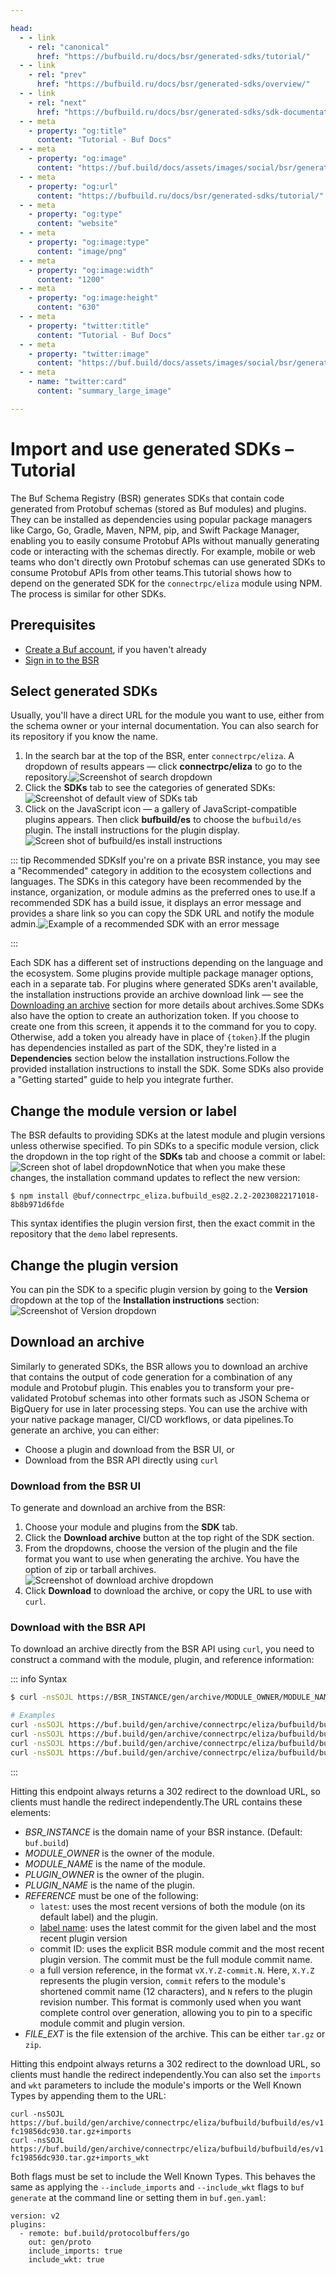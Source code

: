 ```yaml
---

head:
  - - link
    - rel: "canonical"
      href: "https://bufbuild.ru/docs/bsr/generated-sdks/tutorial/"
  - - link
    - rel: "prev"
      href: "https://bufbuild.ru/docs/bsr/generated-sdks/overview/"
  - - link
    - rel: "next"
      href: "https://bufbuild.ru/docs/bsr/generated-sdks/sdk-documentation/"
  - - meta
    - property: "og:title"
      content: "Tutorial - Buf Docs"
  - - meta
    - property: "og:image"
      content: "https://buf.build/docs/assets/images/social/bsr/generated-sdks/tutorial.png"
  - - meta
    - property: "og:url"
      content: "https://bufbuild.ru/docs/bsr/generated-sdks/tutorial/"
  - - meta
    - property: "og:type"
      content: "website"
  - - meta
    - property: "og:image:type"
      content: "image/png"
  - - meta
    - property: "og:image:width"
      content: "1200"
  - - meta
    - property: "og:image:height"
      content: "630"
  - - meta
    - property: "twitter:title"
      content: "Tutorial - Buf Docs"
  - - meta
    - property: "twitter:image"
      content: "https://buf.build/docs/assets/images/social/bsr/generated-sdks/tutorial.png"
  - - meta
    - name: "twitter:card"
      content: "summary_large_image"

---
```


# Import and use generated SDKs – Tutorial

The Buf Schema Registry (BSR) generates SDKs that contain code generated from Protobuf schemas (stored as Buf modules) and plugins. They can be installed as dependencies using popular package managers like Cargo, Go, Gradle, Maven, NPM, pip, and Swift Package Manager, enabling you to easily consume Protobuf APIs without manually generating code or interacting with the schemas directly. For example, mobile or web teams who don't directly own Protobuf schemas can use generated SDKs to consume Protobuf APIs from other teams.This tutorial shows how to depend on the generated SDK for the `connectrpc/eliza` module using NPM. The process is similar for other SDKs.

## Prerequisites

- [Create a Buf account](https://buf.build/signup), if you haven't already
- [Sign in to the BSR](https://buf.build/login)

## Select generated SDKs

Usually, you'll have a direct URL for the module you want to use, either from the schema owner or your internal documentation. You can also search for its repository if you know the name.

1.  In the search bar at the top of the BSR, enter `connectrpc/eliza`. A dropdown of results appears — click **connectrpc/eliza** to go to the repository.![Screenshot of search dropdown](../../../images/bsr/sdks/sdk-search.png)
2.  Click the **SDKs** tab to see the categories of generated SDKs:![Screenshot of default view of SDKs tab](../../../images/bsr/sdks/sdk-all.png)
3.  Click on the JavaScript icon — a gallery of JavaScript-compatible plugins appears. Then click **bufbuild/es** to choose the `bufbuild/es` plugin. The install instructions for the plugin display.![Screen shot of bufbuild/es install instructions](../../../images/bsr/sdks/sdk-install.png)

::: tip Recommended SDKsIf you're on a private BSR instance, you may see a "Recommended" category in addition to the ecosystem collections and languages. The SDKs in this category have been recommended by the instance, organization, or module admins as the preferred ones to use.If a recommended SDK has a build issue, it displays an error message and provides a share link so you can copy the SDK URL and notify the module admin.![Example of a recommended SDK with an error message](../../../images/bsr/sdks/sdk-recommended-error.png)

:::

Each SDK has a different set of instructions depending on the language and the ecosystem. Some plugins provide multiple package manager options, each in a separate tab. For plugins where generated SDKs aren't available, the installation instructions provide an archive download link — see the [Downloading an archive](#download-archive) section for more details about archives.Some SDKs also have the option to create an authorization token. If you choose to create one from this screen, it appends it to the command for you to copy. Otherwise, add a token you already have in place of `{token}`.If the plugin has dependencies installed as part of the SDK, they're listed in a **Dependencies** section below the installation instructions.Follow the provided installation instructions to install the SDK. Some SDKs also provide a "Getting started" guide to help you integrate further.

## Change the module version or label

The BSR defaults to providing SDKs at the latest module and plugin versions unless otherwise specified. To pin SDKs to a specific module version, click the dropdown in the top right of the **SDKs** tab and choose a commit or label:![Screen shot of label dropdown](../../../images/bsr/commit-tag-dropdown.png)Notice that when you make these changes, the installation command updates to reflect the new version:

```console
$ npm install @buf/connectrpc_eliza.bufbuild_es@2.2.2-20230822171018-8b8b971d6fde
```

This syntax identifies the plugin version first, then the exact commit in the repository that the `demo` label represents.

## Change the plugin version

You can pin the SDK to a specific plugin version by going to the **Version** dropdown at the top of the **Installation instructions** section:![Screenshot of Version dropdown](../../../images/bsr/sdks/sdk-version-dropdown.png)

## Download an archive

Similarly to generated SDKs, the BSR allows you to download an archive that contains the output of code generation for a combination of any module and Protobuf plugin. This enables you to transform your pre-validated Protobuf schemas into other formats such as JSON Schema or BigQuery for use in later processing steps. You can use the archive with your native package manager, CI/CD workflows, or data pipelines.To generate an archive, you can either:

- Choose a plugin and download from the BSR UI, or
- Download from the BSR API directly using `curl`

### Download from the BSR UI

To generate and download an archive from the BSR:

1.  Choose your module and plugins from the **SDK** tab.
2.  Click the **Download archive** button at the top right of the SDK section.
3.  From the dropdowns, choose the version of the plugin and the file format you want to use when generating the archive. You have the option of zip or tarball archives.![Screenshot of download archive dropdown](../../../images/bsr/sdks/sdk-download-archive.png)
4.  Click **Download** to download the archive, or copy the URL to use with `curl`.

### Download with the BSR API

To download an archive directly from the BSR API using `curl`, you need to construct a command with the module, plugin, and reference information:

::: info Syntax

```bash
$ curl -nsSOJL https://BSR_INSTANCE/gen/archive/MODULE_OWNER/MODULE_NAME/PLUGIN_OWNER/PLUGIN_NAME/REFERENCE.FILE_EXT

# Examples
curl -nsSOJL https://buf.build/gen/archive/connectrpc/eliza/bufbuild/bufbuild/es/latest.tar.gz
curl -nsSOJL https://buf.build/gen/archive/connectrpc/eliza/bufbuild/bufbuild/es/main.tar.gz
curl -nsSOJL https://buf.build/gen/archive/connectrpc/eliza/bufbuild/bufbuild/es/fc19856dc93042e290c9197d39a2beca.tar.gz
curl -nsSOJL https://buf.build/gen/archive/connectrpc/eliza/bufbuild/bufbuild/es/v1.2.3-fc19856dc930.tar.gz
```

:::

Hitting this endpoint always returns a 302 redirect to the download URL, so clients must handle the redirect independently.The URL contains these elements:

- _BSR_INSTANCE_ is the domain name of your BSR instance. (Default: `buf.build`)
- _MODULE_OWNER_ is the owner of the module.
- _MODULE_NAME_ is the name of the module.
- _PLUGIN_OWNER_ is the owner of the plugin.
- _PLUGIN_NAME_ is the name of the plugin.
- _REFERENCE_ must be one of the following:
  - `latest`: uses the most recent versions of both the module (on its default label) and the plugin.
  - [label name](../../commits-labels/#labels): uses the latest commit for the given label and the most recent plugin version
  - commit ID: uses the explicit BSR module commit and the most recent plugin version. The commit must be the full module commit name.
  - a full version reference, in the format `vX.Y.Z-commit.N`. Here, `X.Y.Z` represents the plugin version, `commit` refers to the module's shortened commit name (12 characters), and `N` refers to the plugin revision number. This format is commonly used when you want complete control over generation, allowing you to pin to a specific module commit and plugin version.
- _FILE_EXT_ is the file extension of the archive. This can be either `tar.gz` or `zip`.

Hitting this endpoint always returns a 302 redirect to the download URL, so clients must handle the redirect independently.You can also set the `imports` and `wkt` parameters to include the module's imports or the Well Known Types by appending them to the URL:

```console
curl -nsSOJL https://buf.build/gen/archive/connectrpc/eliza/bufbuild/bufbuild/es/v1.2.3-fc19856dc930.tar.gz+imports
curl -nsSOJL https://buf.build/gen/archive/connectrpc/eliza/bufbuild/bufbuild/es/v1.2.3-fc19856dc930.tar.gz+imports_wkt
```

Both flags must be set to include the Well Known Types. This behaves the same as applying the `--include_imports` and `--include_wkt` flags to `buf generate` at the command line or setting them in `buf.gen.yaml`:

```yaml{5,6}
version: v2
plugins:
  - remote: buf.build/protocolbuffers/go
    out: gen/proto
    include_imports: true
    include_wkt: true
```
